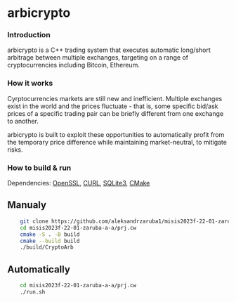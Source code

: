 # arbicrypto

### Introduction
arbicrypto is a C++ trading system that executes automatic long/short arbitrage
between multiple exchanges, targeting on a range of cryptocurrencies including
Bitcoin, Ethereum.

### How it works

Cyrptocurrencies markets are still new and inefficient. Multiple exchanges exist
in the world and the prices fluctuate - that is, some specific bid/ask prices of
a specific trading pair can be briefly different from one exchange to another.

arbicrypto is built to exploit these opportunities to automatically profit from
the temporary price difference while maintaining market-neutral, to mitigate
risks.


### How to build & run

Dependencies: <a href="https://www.openssl.org/source" target="_blank">OpenSSL</a>, <a href="http://curl.haxx.se" target="_blank">CURL</a>, <a href="http://www.sqlite.org" target="_blank">SQLite3</a>, <a href="https://cmake.org" target="_blank">CMake</a>

## Manualy 

```bash
    git clone https://github.com/aleksandrzaruba1/misis2023f-22-01-zaruba-a-a.git
    cd misis2023f-22-01-zaruba-a-a/prj.cw
    cmake -S . -B build
    cmake --build build
    ./build/CryptoArb
```

## Automatically

```bash
    cd misis2023f-22-01-zaruba-a-a/prj.cw
    ./run.sh
```
